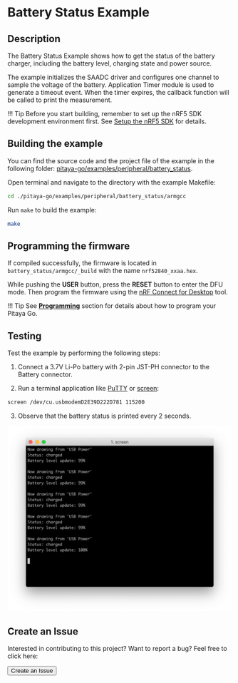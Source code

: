 # Battery Status Example

## Description

The Battery Status Example shows how to get the status of the battery charger, including the battery level, charging state and power source.

The example initializes the SAADC driver and configures one channel to sample the voltage of the battery. Application Timer module is used to generate a timeout event. When the timer expires, the callback function will be called to print the measurement.

!!! Tip
	Before you start building, remember to set up the nRF5 SDK development environment first. See [Setup the nRF5 SDK](../setup-the-nrf5-sdk.md) for details.

## Building the example

You can find the source code and the project file of the example in the following folder: [pitaya-go/examples/peripheral/battery_status](https://github.com/makerdiary/pitaya-go/tree/master/examples/peripheral/battery_status).

Open terminal and navigate to the directory with the example Makefile:

``` sh
cd ./pitaya-go/examples/peripheral/battery_status/armgcc
```

Run `make` to build the example:

``` sh
make
```

## Programming the firmware

If compiled successfully, the firmware is located in `battery_status/armgcc/_build` with the name `nrf52840_xxaa.hex`.

While pushing the **USER** button, press the **RESET** button to enter the DFU mode. Then program the firmware using the [nRF Connect for Desktop](https://www.nordicsemi.com/Software-and-Tools/Development-Tools/nRF-Connect-for-desktop) tool.

!!! Tip
	See **[Programming](../../programming.md)** section for details about how to program your Pitaya Go.

## Testing

Test the example by performing the following steps:

1. Connect a 3.7V Li-Po battery with 2-pin JST-PH connector to the Battery connector.

2. Run a terminal application like [PuTTY](https://www.chiark.greenend.org.uk/~sgtatham/putty/) or [screen](https://www.gnu.org/software/screen/manual/screen.html):

``` sh
screen /dev/cu.usbmodemD2E39D222D781 115200
```

3. Observe that the battery status is printed every 2 seconds.

![](assets/images/battery-status-example.png)

## Create an Issue

Interested in contributing to this project? Want to report a bug? Feel free to click here:

<a href="https://github.com/makerdiary/pitaya-go/issues/new"><button data-md-color-primary="marsala"><i class="fa fa-github"></i> Create an Issue</button></a>
